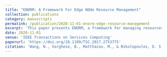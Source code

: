 ```yaml
---
title: "ENORM: A Framework For Edge NOde Resource Management"
collection: publications
category: manuscripts
permalink: /publication/2020-11-01-enorm-edge-resource-management
excerpt: 'This paper presents ENORM, a framework for managing resources on edge nodes to support fog computing environments, focusing on provisioning, scaling, and QoS guarantees.'
date: 2020-11-01
venue: 'IEEE Transactions on Services Computing'
paperurl: 'https://doi.org/10.1109/TSC.2017.2753775'
citation: 'Wang, N., Varghese, B., Matthaiou, M., & Nikolopoulos, D. S. (2020). "ENORM: A Framework For Edge NOde Resource Management." <i>IEEE Transactions on Services Computing</i>, 13(6), 1086–1099. https://doi.org/10.1109/TSC.2017.2753775'
---
```

